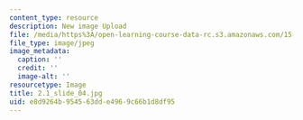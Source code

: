 ```yaml
---
content_type: resource
description: New image Upload
file: /media/https%3A/open-learning-course-data-rc.s3.amazonaws.com/15-s21-nuts-and-bolts-of-business-plans-january-iap-2014/e8d9264b954563dde4969c66b1d8df95_2.1_slide_04.jpg
file_type: image/jpeg
image_metadata:
  caption: ''
  credit: ''
  image-alt: ''
resourcetype: Image
title: 2.1_slide_04.jpg
uid: e8d9264b-9545-63dd-e496-9c66b1d8df95
---
```

